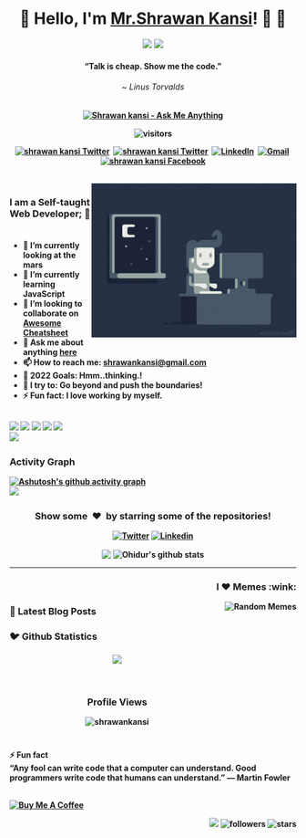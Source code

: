 <b>



  


<div align='center'>


# 👋 Hello, I'm [Mr.Shrawan Kansi](https://www.ohidur.com)! 🍓 🍫

 <img src="https://readme-typing-svg.herokuapp.com/?color=016EEA&width=300&vCenter=true&lines=Hello+World!;I+am+a+Web+Developer;I+code+and+drink+coffee;I+love+to+play+videogames" />
 
  <img src="https://capsule-render.vercel.app/api?type=waving&height=200&text=Welcome%20&fontAlign=75&fontAlignY=40&color=gradient" height="200"/>

 <h4 align="center">“Talk is cheap. Show me the code.”</h4>
  <h6 align="center"> ~ Linus Torvalds</h6>


[![Shrawan kansi - Ask Me Anything](https://img.shields.io/static/v1?label=Discussions&message=Ask%20Me%20Anything&color=green&style=for-the-badge&logo=github&logoColor=white)](https://github.com/shrawankansi/shrawankansi/discussions)
	
	
 </div>
 
 <p align="center">
    <img align="center" alt="visitors" src="https://profile-counter.glitch.me/shrawankansi/count.svg" />
</p>

<p align="center">
<a href="https://shrawan-kansi.netlify.app/"><img  alt="shrawan kansi Twitter"  src="https://img.shields.io/badge/Website-3b5998?style=for-the-badge&logo=wikipedia&logoColor=white&color=black" /></a>&nbsp;
<a href="https://twitter.com/ShrawanKansi"><img  alt="shrawan kansi Twitter"  src="https://img.shields.io/badge/Twitter-1DA1F2?style=for-the-badge&logo=twitter&logoColor=white" /></a>&nbsp;
<a href="https://www.linkedin.com/in/shrawan-kansi-78b1641b2/"><img src="https://img.shields.io/badge/linkedin-%230077B5.svg?&style=for-the-badge&logo=linkedin&logoColor=white" alt="LinkedIn" /></a>&nbsp;
<a href="mailto:shrawankansi@gmail.com?subject=Hi, there"><img src="https://img.shields.io/badge/gmail-%23D14836.svg?&style=for-the-badge&logo=gmail&logoColor=white" alt="Gmail"/></a>&nbsp;
<a href="https://www.facebook.com/shrawan.kumarkansi"><img  alt="shrawan kansi Facebook"  src="https://img.shields.io/badge/Facebook-1877F2?style=for-the-badge&logo=facebook&logoColor=white" /></a>
</p>

<br>



<img align="right" height="270px" alt="GIF" src="https://raw.githubusercontent.com/ohidurbappy/uploads/main/coding-animation.gif" />

 ### I am a Self-taught Web Developer; 🤩 &nbsp;
- 🔭 I’m currently looking at the mars
- 🌱 I’m currently learning JavaScript
- 👯 I’m looking to collaborate on [Awesome Cheatsheet](https://www.freecodecamp.org/news/javascript-interview-prep-cheatsheet/)
- 💬 Ask me about anything [here](https://github.com/shrawankansi/shrawankansi/issues)
- 📫 How to reach me: shrawankansi@gmail.com <br>
- 🥅 2022 Goals: Hmm..thinking.!
- 🧗 I try to: Go beyond and push the boundaries!
- ⚡ Fun fact: I love working by myself.

<br>
<img src="https://img.shields.io/badge/Windows-0078D6?style=for-the-badge&logo=windows&logoColor=white"/>
<img src="https://img.shields.io/badge/Android-3DDC84?style=for-the-badge&logo=android&logoColor=white"/>
<img src="https://img.shields.io/badge/Linux-FCC624?style=for-the-badge&logo=linux&logoColor=black"/>
<img src="https://img.shields.io/badge/Raspberry Pi-a8325e?style=for-the-badge&logo=raspberrypi&logoColor=white"/>
<img src="https://img.shields.io/badge/Arduino-326fa8?style=for-the-badge&logo=arduino&logoColor=white"/>
<br>
<img src="https://user-images.githubusercontent.com/73097560/115834477-dbab4500-a447-11eb-908a-139a6edaec5c.gif">

 ### Activity Graph

 [![Ashutosh's github activity graph](https://activity-graph.herokuapp.com/graph?username=shrawankansi&theme=dracula)](https://github.com/ashutosh00710/github-readme-activity-graph)  
<img src="https://user-images.githubusercontent.com/73097560/115834477-dbab4500-a447-11eb-908a-139a6edaec5c.gif">



<h3 align="center">Show some &nbsp;❤️&nbsp; by starring some of the repositories!</h3>


 
 <p align="center">
	<a href="https://twitter.com/ShrawanKansi"><img src="https://img.shields.io/twitter/follow/shrawankansi" alt="Twitter"></a>
	<a href="https://www.linkedin.com/in/shrawan-kansi-78b1641b2/"><img src="https://img.shields.io/badge/-122-_?label=LinkedIn&style=social&logo=linkedin" alt="Linkedin"></a>
	
</p>


<p align="center">
  <img width="48%"  align="center" src="https://github-readme-stats.vercel.app/api/top-langs/?username=shrawankansi&theme=vue-dark&hide_langs_below=1&layout=compact" />
  <img width="48%"  align="center" src="https://github-readme-stats.vercel.app/api?username=shrawankansi&show_icons=true&theme=vue-dark&line_height=31" alt="Ohidur's github stats"/>
</p>
 
 ---
 
<h3 align="right">I ❤️ Memes :wink:</h3>
<img align="right" alt="Random Memes" title="programming memes by shrawankansi" height="250px" src="https://web.ohidur.com/memes/random.jpg?category=programming">
 
<h3>📕 Latest Blog Posts</h3>




 <h3>🐦 Github Statistics </h3> 
<p align="center">
<img src="https://github-readme-stats.vercel.app/api?username=shrawankansi&show_icons=true&title_color=222222&icon_color=03A87C&text_color=333333&bg_color=ffffff">
</p>
<br/>






<div align="center">
	<h3>Profile Views</h3>
  <img src="https://count.getloli.com/get/@shrawankansi.github.readme" alt="shrawankansi" /> 
</div>




<h1></h1>

<p>
⚡ <b>Fun fact</b> <br>
“Any fool can write code that a computer can understand. Good programmers write code that humans can understand.” — Martin Fowler
</p>



<br>
<a href="#">
<img width="140" height="auto" alt="Buy Me A Coffee" src="https://cdn.buymeacoffee.com/buttons/v2/default-yellow.png?w=384&q=75" />
</a>


<p align="right">
<img src="https://komarev.com/ghpvc/?username=shrawankansi&color=blue"/>
<img src="https://img.shields.io/github/followers/shrawankansi" alt="followers" /> 
<img src="https://img.shields.io/github/stars/shrawankansi?label=Profile%20Stars&logo=Profile%20stars&logoColor=g" alt="stars" /> 
</p>
</b>
